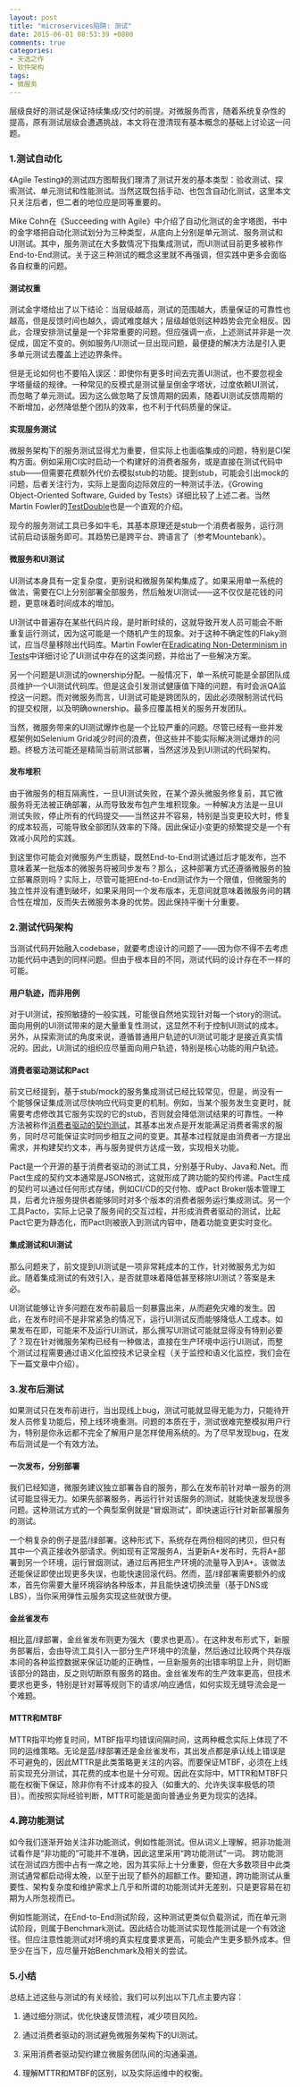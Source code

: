 ```yaml
---
layout: post
title: "microservices陷阱: 测试"
date: 2015-06-01 08:53:39 +0800
comments: true
categories: 
- 天选之作
- 软件架构
tags:
- 微服务
---
```


层级良好的测试是保证持续集成/交付的前提。对微服务而言，随着系统复杂性的提高，原有测试层级会遭遇挑战，本文将在澄清现有基本概念的基础上讨论这一问题。

### 1.测试自动化

《Agile Testing》的测试四方图帮我们理清了测试开发的基本类型：验收测试、探索测试、单元测试和性能测试。当然这既包括手动、也包含自动化测试，这里本文只关注后者，但二者的地位应是同等重要的。

Mike Cohn在《Succeeding with Agile》中介绍了自动化测试的金字塔图，书中的金字塔把自动化测试划分为三种类型，从底向上分别是单元测试、服务测试和UI测试。其中，服务测试在大多数情况下指集成测试，而UI测试目前更多被称作End-to-End测试。关于这三种测试的概念这里就不再强调，但实践中更多会面临各自权重的问题。

#### 测试权重

测试金字塔给出了以下结论：当层级越高，测试的范围越大，质量保证的可靠性也越高，但是反馈时间也越久，调试难度越大；层级越低则这种趋势会完全相反。因此，合理安排测试量是一个非常重要的问题。但应强调一点，上述测试并非是一次促成，固定不变的。例如服务/UI测试一旦出现问题，最便捷的解决方法是引入更多单元测试去覆盖上述边界条件。

但是无论如何也不要陷入误区：即使你有更多时间去完善UI测试，也不要忽视金字塔量级的规律。一种常见的反模式是测试量呈倒金字塔状，过度依赖UI测试，而忽略了单元测试。因为这么做忽略了反馈周期的因素，随着UI测试反馈周期的不断增加，必然降低整个团队的效率，也不利于代码质量的保证。

#### 实现服务测试

微服务架构下的服务测试显得尤为重要，但实际上也面临集成的问题，特别是CI架构方面。例如采用CI实时启动一个构建好的消费者服务，或是直接在测试代码中stub——但需要花费额外代价去模拟stub的功能。提到stub，可能会引出mock的问题，后者关注行为，实际上是面向边际效应的一种测试手法，《Growing Object-Oriented Software, Guided by Tests》详细比较了上述二者。当然Martin Fowler的[TestDouble](http://www.martinfowler.com/bliki/TestDouble.html)也是一个直观的介绍。

现今的服务测试工具已多如牛毛，其基本原理还是stub一个消费者服务，运行测试前启动该服务即可。其趋势已是跨平台、跨语言了（参考Mountebank）。

#### 微服务和UI测试

UI测试本身具有一定复杂度，更别说和微服务架构集成了。如果采用单一系统的做法，需要在CI上分别部署全部服务，然后触发UI测试——这不仅仅是花钱的问题，更意味着时间成本的增加。

UI测试中普遍存在某些代码片段，是时断时续的，这就导致开发人员可能会不断重复运行测试，因为这可能是一个随机产生的现象。对于这种不确定性的Flaky测试，应当尽量移除出代码库。Martin Fowler在[Eradicating Non-Determinism in Tests](http://martinfowler.com/articles/nonDeterminism.html)中详细讨论了UI测试中存在的这类问题，并给出了一些解决方案。

另一个问题是UI测试的ownership分配。一般情况下，单一系统可能是全部团队成员维护一个UI测试代码库。但是这会引发测试健康值下降的问题，有时会派QA监控这一问题。而对微服务而言，UI测试可能是跨团队的，因此必须限制测试代码的提交权限，以及明确ownership。最多应覆盖相关的服务开发团队。

当然，微服务带来的UI测试爆炸也是一个比较严重的问题。尽管已经有一些并发框架例如Selenium Grid减少时间的浪费，但这些并不能实际解决测试爆炸的问题。终极方法可能还是精简当前测试部署，当然这涉及到UI测试的代码架构。

#### 发布堆积

由于微服务的相互隔离性，一旦UI测试失败，在某个源头微服务修复前，其它微服务将无法被正确部署，从而导致发布包产生堆积现象。一种解决方法是一旦UI测试失败，停止所有的代码提交——当然这并不容易，特别是当变更较大时，修复的成本较高，可能导致全部团队效率的下降。因此保证小变更的频繁提交是一个有效减小风险的实践。

到这里你可能会对微服务产生质疑，既然End-to-End测试通过后才能发布，岂不意味着某一批版本的微服务将被同步发布？那么，这种部署方式还遵循微服务的独立部署原则吗？实际上，尽管可能把End-to-End测试作为一个限值，但微服务的独立性并没有遭到破坏，如果采用同一个发布版本，无意间就意味着微服务间的耦合性在增加，反而失去微服务本身的优势。因此保持平衡十分重要。

### 2.测试代码架构

当测试代码开始融入codebase，就要考虑设计的问题了——因为你不得不去考虑功能代码中遇到的同样问题。但由于根本目的不同，测试代码的设计存在不一样的可能。

#### 用户轨迹，而非用例

对于UI测试，按照敏捷的一般实践，可能很自然地实现针对每一个story的测试。面向用例的UI测试带来的是大量重复性测试，这显然不利于控制UI测试的成本。另外，从探索测试的角度来说，遵循普通用户轨迹的UI测试可能才是接近真实情况的。因此，UI测试的组织应尽量面向用户轨迹，特别是核心功能的用户轨迹。

#### 消费者驱动测试和Pact

前文已经提到，基于stub/mock的服务集成测试已经比较常见，但是，尚没有一个能够保证集成测试尽快响应代码变更的机制。例如，当某个服务发生变更时，就需要考虑修改其它服务实现的它的stub，否则就会降低测试结果的可靠性。一种方法被称作[消费者驱动的契约测试](http://martinfowler.com/articles/consumerDrivenContracts.html)，其基本出发点是开发能满足消费者需求的服务，同时尽可能保证实时同步相互之间的变更。其基本过程就是由消费者一方提出需求，并构建契约文本，再与服务提供方达成一致，实现相关功能。

Pact是一个开源的基于消费者驱动的测试工具，分别基于Ruby、Java和.Net。而Pact生成的契约文本通常是JSON格式，这就形成了跨功能的契约传递。Pact生成的契约可以通过任何形式存储，例如CI/CD的交付物、或Pact Broker版本管理工具，后者允许服务提供者能够同时对多个版本的消费者服务运行集成测试。另一个工具Pacto，实际上记录了服务间的交互过程，并形成消费者驱动的测试，比起Pact它更为静态化，而Pact则被嵌入到测试内容中，随着功能变更实时变化。

#### 集成测试和UI测试

那么问题来了，前文提到UI测试是一项非常耗成本的工作，针对微服务尤为如此。随着集成测试的有效引入，是否就意味着降低甚至移除UI测试？答案是未必。

UI测试能够让许多问题在发布前最后一刻暴露出来，从而避免灾难的发生。因此，在发布时间不是非常紧急的情况下，运行UI测试反而能够降低人工成本。如果发布在即，可能来不及运行UI测试，那么撰写UI测试可能就显得没有特别必要了？现在针对微服务架构已经有一种做法，直接在生产环境中运行UI测试，而整个测试过程需要通过语义化监控技术记录全程（关于监控和语义化监控，我们会在下一篇文章中介绍）。

### 3.发布后测试

如果测试只在发布前进行，当出现线上bug，测试可能就显得无能为力，只能待开发人员修复功能后，预上线环境重测。问题的本质在于，测试很难完整模拟用户行为，特别是你永远都不完全了解用户是怎样使用系统的。为了尽早发现bug，在发布后测试是一个有效方法。

#### 一次发布，分别部署

我们已经知道，微服务建议独立部署各自的服务，那么在发布前针对单一服务的测试可能显得无力。如果先部署服务，再运行针对该服务的测试，就能快速发现很多问题。这种测试方式的一个典型案例就是“冒烟测试”，即快速运行针对新部署服务的测试。

一个稍复杂的例子是蓝/绿部署。这种形式下，系统存在两份相同的拷贝，但只有其中一个真正接收外部请求。例如现有正常服务A，当更新A+发布时，先将A+部署到另一个环境，运行冒烟测试，通过后再把生产环境的流量导入到A+。该做法还能保证即使出现更多失误，也能快速回滚代码。然而，蓝/绿部署需要额外的成本，首先你需要大量环境容纳各种版本，并且能快速切换流量（基于DNS或LBS），当你采用弹性云服务实现这些就很方便。

#### 金丝雀发布

相比蓝/绿部署，金丝雀发布则更为强大（要求也更高）。在这种发布形式下，新服务部署后，会由导流工具引入一部分生产环境中的流量，然后通过比较两个共存版本间的各种监控数据来保证功能的正确性，一旦新服务的出错率明显上升，则切断该部分的路由，反之则切断原有服务的路由。金丝雀发布的生产效率更高，但技术要求也更多，特别是针对幂等规则下的请求/响应通信，如何实现无缝导流会是一个难题。

#### MTTR和MTBF

MTTR指平均修复时间，MTBF指平均错误间隔时间，这两种概念实际上体现了不同的运维策略。无论是蓝/绿部署还是金丝雀发布，其出发点都是承认线上错误是不可避免的，因此MTTR是此类策略更关注的内容。而要保证MTBF，必须在上线前实现充分测试，其花费的成本也是十分可观。因此在实际中，MTTR和MTBF只能在权衡下保证，除非你有不计成本的投入（如重大的、允许失误率极低的项目）。而按照实际经验判断，MTTR可能是面向普通业务更为现实的选择。

### 4.跨功能测试

如今我们逐渐开始关注非功能测试，例如性能测试。但从词义上理解，把非功能测试看作是“非功能的”可能并不准确，因此这里采用“跨功能测试”一词。
跨功能测试在测试四方图中占有一席之地，因为其实际上十分重要，但在大多数项目中此类测试通常都启动得太晚，以至于出现了额外的超额工作。要知道，跨功能测试从重要性、架构复杂度和维护需求上几乎和所谓的功能测试并无差别，只是更容易在初期为人所忽视而已。

例如性能测试，在End-to-End测试阶段，这种测试更类似负载测试，而在单元测试阶段，则属于Benchmark测试。因此结合功能测试实现性能测试是一个有效途径。但应注意性能测试对环境的真实程度要求更高，可能会产生更多额外成本。但至少在当下，应尽量开始Benchmark及相关的尝试。

### 5.小结

总结上述这些与测试的有关经验，我们可以列出以下几点主要内容：

1. 通过细分测试，优化快速反馈流程，减少项目风险。

2. 通过消费者驱动的测试避免微服务架构下的UI测试。

3. 采用消费者驱动契约建立微服务团队间的沟通渠道。

4. 理解MTTR和MTBF的区别，以及实际运维中的权衡。